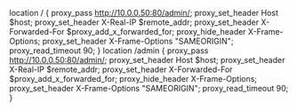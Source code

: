 location / {
      proxy_pass http://10.0.0.50:80/admin/;
      proxy_set_header Host $host;
      proxy_set_header X-Real-IP $remote_addr;
      proxy_set_header X-Forwarded-For $proxy_add_x_forwarded_for;
      proxy_hide_header X-Frame-Options;
      proxy_set_header X-Frame-Options "SAMEORIGIN";
      proxy_read_timeout 90;
    }
    location /admin {
      proxy_pass http://10.0.0.50:80/admin/;
      proxy_set_header Host $host;
      proxy_set_header X-Real-IP $remote_addr;
      proxy_set_header X-Forwarded-For $proxy_add_x_forwarded_for;
      proxy_hide_header X-Frame-Options;
      proxy_set_header X-Frame-Options "SAMEORIGIN";
      proxy_read_timeout 90;
    }
